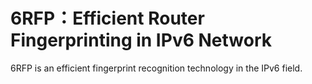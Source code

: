 # **6RFP：Efficient Router Fingerprinting in IPv6 Network**

6RFP is an efficient fingerprint recognition technology in the IPv6 field.

